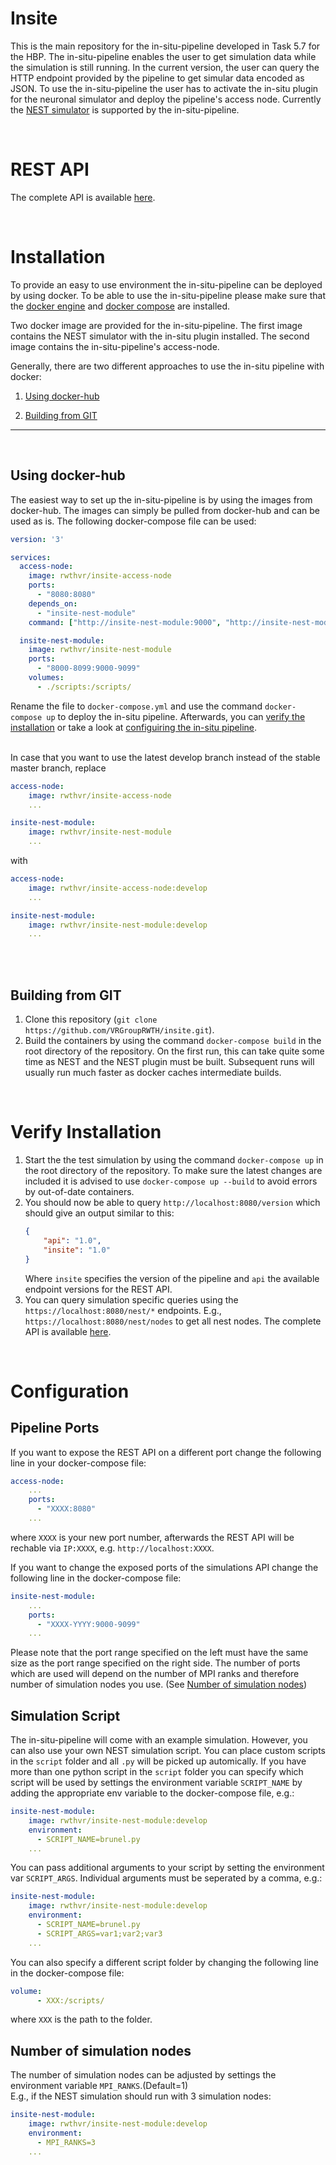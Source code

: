 # Insite
This is the main repository for the in-situ-pipeline developed in Task 5.7 for the HBP.
The in-situ-pipeline enables the user to get simulation data while the simulation is still running.
In the current version, the user can query the HTTP endpoint provided by the pipeline to get simular data encoded as JSON.
To use the in-situ-pipeline the user has to activate the in-situ plugin for the neuronal simulator and deploy the pipeline's access node.
Currently the [NEST simulator](https://www.nest-simulator.org/) is supported by the in-situ-pipeline.

<br>

# REST API
The complete API is available [here](docs/api/index.md).

<br>

# Installation
To provide an easy to use environment the in-situ-pipeline can be deployed by using docker.
To be able to use the in-situ-pipeline please make sure that the [docker engine](https://www.docker.com) and [docker compose](https://docs.docker.com/compose/) are installed. 

Two docker image are provided for the in-situ-pipeline. 
The first image contains the NEST simulator with the in-situ plugin installed.
The second image contains the in-situ-pipeline's access-node.


Generally, there are two different approaches to use the in-situ pipeline with docker:

1. [Using docker-hub](#Using-docker-hub)

2. [Building from GIT](#Building-from-GIT)
___
<br>

## Using docker-hub
The easiest way to set up the in-situ-pipeline is by using the images from docker-hub.
The images can simply be pulled from docker-hub and can be used as is.
The following docker-compose file can be used:
```yml
version: '3'

services:
  access-node:
    image: rwthvr/insite-access-node
    ports:
      - "8080:8080"
    depends_on:
      - "insite-nest-module"
    command: ["http://insite-nest-module:9000", "http://insite-nest-module:9001"]

  insite-nest-module:
    image: rwthvr/insite-nest-module
    ports:
      - "8000-8099:9000-9099"
    volumes:
      - ./scripts:/scripts/
```
Rename the file to `docker-compose.yml` and use the command `docker-compose up` to deploy the in-situ pipeline. Afterwards, you can [verify the installation](#Verify-Installation) or take a look at [configuiring the in-situ pipeline](#Configure-the-in-situ-pipeline).

<br>
In case that you want to use the latest develop branch instead of the stable master branch, replace 

```yml
access-node:
    image: rwthvr/insite-access-node
    ...

insite-nest-module:
    image: rwthvr/insite-nest-module
    ...

``` 
with 
```yml
access-node:
    image: rwthvr/insite-access-node:develop
    ...

insite-nest-module:
    image: rwthvr/insite-nest-module:develop
    ...

``` 
<br><br>

## Building from GIT
1. Clone this repository (`git clone https://github.com/VRGroupRWTH/insite.git`).
2. Build the containers by using the command `docker-compose build` in the root directory of the repository. On the first run, this can take quite some time as NEST and the NEST plugin must be built. Subsequent runs will usually run much faster as docker caches intermediate builds.

<br>

# Verify Installation
1. Start the the test simulation by using the command `docker-compose up` in the root directory of the repository. To make sure the latest changes are included it is advised to use `docker-compose up --build` to avoid errors by out-of-date containers.
2. You should now be able to query `http://localhost:8080/version` which should give an output similar to this:
   ```json
   {
       "api": "1.0",
       "insite": "1.0"
   }
   ```
   Where `insite` specifies the version of the pipeline and `api` the available endpoint versions for the REST API.
3. You can query simulation specific queries using the `https://localhost:8080/nest/*` endpoints. E.g., `https://localhost:8080/nest/nodes` to get all nest nodes. The complete API is available [here](docs/api/README.md).

<br>

# Configuration

## Pipeline Ports
If you want to expose the REST API on a different port change the following line in your docker-compose file:
```yml
access-node:
    ...
    ports:
      - "XXXX:8080"
    ...
``` 
where `XXXX` is your new port number, afterwards the REST API will be rechable via `IP:XXXX`, e.g. `http://localhost:XXXX`.

If you want to change the exposed ports of the simulations API change the following line in the docker-compose file:
```yml
insite-nest-module:
    ...
    ports:
      - "XXXX-YYYY:9000-9099"
    ...
``` 
Please note that the port range specified on the left must have the same size as the port range specified on the right side. The number of ports which are used will depend on the number of MPI ranks and therefore number of simulation nodes you use. (See [Number of simulation nodes](#Number-of-simulation-nodes))

## Simulation Script

The in-situ-pipeline will come with an example simulation. However, you can also use your own NEST simulation script.
You can place custom scripts in the `script` folder and all `.py` will be picked up automically.
If you have more than one python script in the `script` folder you can specify which script will be used by settings the environment variable `SCRIPT_NAME` by adding the appropriate env variable to the docker-compose file, e.g.:
```yml
insite-nest-module:
    image: rwthvr/insite-nest-module:develop
    environment:
      - SCRIPT_NAME=brunel.py
    ...
```
You can pass additional arguments to your script by setting the environment var `SCRIPT_ARGS`. Individual arguments must be seperated by a comma, e.g.:
```yml
insite-nest-module:
    image: rwthvr/insite-nest-module:develop
    environment:
      - SCRIPT_NAME=brunel.py
      - SCRIPT_ARGS=var1;var2;var3
    ...
```

You can also specify a different script folder by changing the following line in the docker-compose file:
```yml
volume:
      - XXX:/scripts/
```
where `XXX` is the path to the folder.

## Number of simulation nodes

The number of simulation nodes can be adjusted by settings the environment variable `MPI_RANKS`.(Default=1) <br>
E.g., if the NEST simulation should run with 3 simulation nodes:
```yml
insite-nest-module:
    image: rwthvr/insite-nest-module:develop
    environment:
      - MPI_RANKS=3
    ...
```
